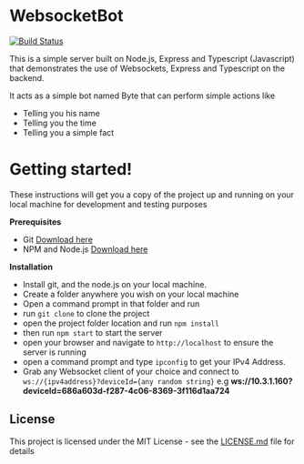 
# WebsocketBot
[![Build Status](https://travis-ci.org/joemccann/dillinger.svg?branch=master)](https://travis-ci.org/joemccann/dillinger)

This is a simple server built on Node.js, Express and Typescript (Javascript) that demonstrates the use of Websockets, Express and Typescript on the backend.

It acts as a simple bot named Byte that can perform simple actions like

  - Telling you his name
  - Telling you the time
  - Telling you a simple fact

# Getting started!
These instructions will get you a copy of the project up and running on your local machine for development and testing purposes

**Prerequisites**
   

 - Git [Download here](https://git-scm.com/downloads)
- NPM and Node.js [Download here](https://nodejs.org/en/download/)

**Installation**
- Install git, and the node.js on your local machine.
-  Create a folder anywhere you wish on your local machine
- Open a command prompt in that folder and run
-  run `git clone` to clone the project
- open the project folder location and run `npm install`
- then run `npm start` to start the server
- open your browser and navigate to `http://localhost` to ensure the server is running
- open a command prompt and type `ipconfig` to get your IPv4 Address.
- Grab any Websocket client of your choice and connect to `ws://{ipv4address}?deviceId={any random string}` e.g **ws://10.3.1.160?deviceId=686a603d-f287-4c06-8369-3f116d1aa724**
## License
This project is licensed under the MIT License - see the [LICENSE.md]([https://github.com/McLeroy/WebsocketBot/blob/master/LICENSE](https://github.com/McLeroy/WebsocketBot/blob/master/LICENSE)) file for details